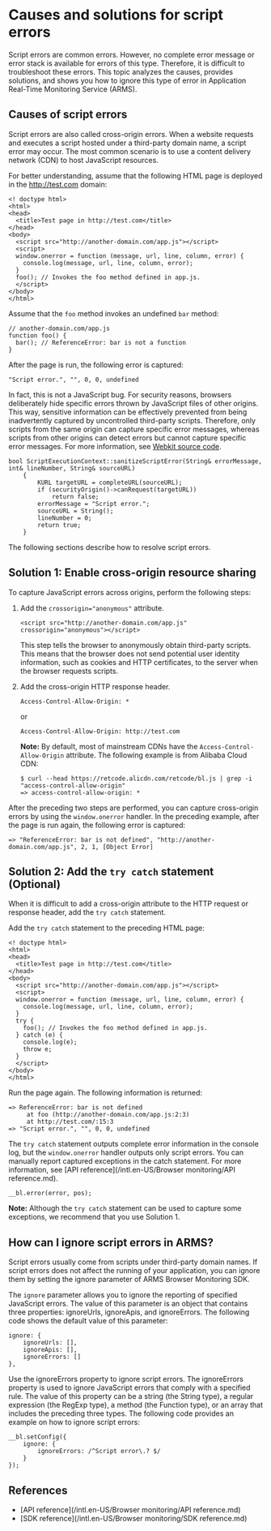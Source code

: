 # Causes and solutions for script errors

Script errors are common errors. However, no complete error message or error stack is available for errors of this type. Therefore, it is difficult to troubleshoot these errors. This topic analyzes the causes, provides solutions, and shows you how to ignore this type of error in Application Real-Time Monitoring Service \(ARMS\).

## Causes of script errors

Script errors are also called cross-origin errors. When a website requests and executes a script hosted under a third-party domain name, a script error may occur. The most common scenario is to use a content delivery network \(CDN\) to host JavaScript resources.

For better understanding, assume that the following HTML page is deployed in the http://test.com domain:

```
<! doctype html>
<html>
<head>
  <title>Test page in http://test.com</title>
</head>
<body>
  <script src="http://another-domain.com/app.js"></script>
  <script>
  window.onerror = function (message, url, line, column, error) {
    console.log(message, url, line, column, error);
  }
  foo(); // Invokes the foo method defined in app.js.
  </script>
</body>
</html>
```

Assume that the `foo` method invokes an undefined `bar` method:

```
// another-domain.com/app.js
function foo() {
  bar(); // ReferenceError: bar is not a function
}
```

After the page is run, the following error is captured:

```
"Script error.", "", 0, 0, undefined 
```

In fact, this is not a JavaScript bug. For security reasons, browsers deliberately hide specific errors thrown by JavaScript files of other origins. This way, sensitive information can be effectively prevented from being inadvertently captured by uncontrolled third-party scripts. Therefore, only scripts from the same origin can capture specific error messages, whereas scripts from other origins can detect errors but cannot capture specific error messages. For more information, see [Webkit source code](https://trac.webkit.org/browser/branches/chromium/648/Source/WebCore/dom/ScriptExecutionContext.cpp).

```
bool ScriptExecutionContext::sanitizeScriptError(String& errorMessage, int& lineNumber, String& sourceURL)
    {
        KURL targetURL = completeURL(sourceURL);
        if (securityOrigin()->canRequest(targetURL))
            return false;
        errorMessage = "Script error.";
        sourceURL = String();
        lineNumber = 0;
        return true;
    }
```

The following sections describe how to resolve script errors.

## Solution 1: Enable cross-origin resource sharing

To capture JavaScript errors across origins, perform the following steps:

1.  Add the `crossorigin="anonymous"` attribute.

    ```
    <script src="http://another-domain.com/app.js" crossorigin="anonymous"></script>
    ```

    This step tells the browser to anonymously obtain third-party scripts. This means that the browser does not send potential user identity information, such as cookies and HTTP certificates, to the server when the browser requests scripts.

2.  Add the cross-origin HTTP response header.

    ```
    Access-Control-Allow-Origin: * 
    ```

    or

    ```
    Access-Control-Allow-Origin: http://test.com 
    ```

    **Note:** By default, most of mainstream CDNs have the `Access-Control-Allow-Origin` attribute. The following example is from Alibaba Cloud CDN:

    ```
    $ curl --head https://retcode.alicdn.com/retcode/bl.js | grep -i "access-control-allow-origin"
    => access-control-allow-origin: *
    ```


After the preceding two steps are performed, you can capture cross-origin errors by using the `window.onerror` handler. In the preceding example, after the page is run again, the following error is captured:

```
=> "ReferenceError: bar is not defined", "http://another-domain.com/app.js", 2, 1, [Object Error]
```

## Solution 2: Add the `try catch` statement \(Optional\)

When it is difficult to add a cross-origin attribute to the HTTP request or response header, add the `try catch` statement.

Add the `try catch` statement to the preceding HTML page:

```
<! doctype html>
<html>
<head>
  <title>Test page in http://test.com</title>
</head>
<body>
  <script src="http://another-domain.com/app.js"></script>
  <script>
  window.onerror = function (message, url, line, column, error) {
    console.log(message, url, line, column, error);
  }
  try {
    foo(); // Invokes the foo method defined in app.js.
  } catch (e) {
    console.log(e);
    throw e;
  }
  </script>
</body>
</html>
```

Run the page again. The following information is returned:

```
=> ReferenceError: bar is not defined
     at foo (http://another-domain.com/app.js:2:3)
     at http://test.com/:15:3
=> "Script error.", "", 0, 0, undefined
```

The `try catch` statement outputs complete error information in the console log, but the `window.onerror` handler outputs only script errors. You can manually report captured exceptions in the catch statement. For more information, see [API reference](/intl.en-US/Browser monitoring/API reference.md).

```
__bl.error(error, pos);
```

**Note:** Although the `try catch` statement can be used to capture some exceptions, we recommend that you use Solution 1.

## How can I ignore script errors in ARMS?

Script errors usually come from scripts under third-party domain names. If script errors does not affect the running of your application, you can ignore them by setting the ignore parameter of ARMS Browser Monitoring SDK.

The `ignore` parameter allows you to ignore the reporting of specified JavaScript errors. The value of this parameter is an object that contains three properties: ignoreUrls, ignoreApis, and ignoreErrors. The following code shows the default value of this parameter:

```
ignore: {
    ignoreUrls: [],
    ignoreApis: [],
    ignoreErrors: []
},
```

Use the ignoreErrors property to ignore script errors. The ignoreErrors property is used to ignore JavaScript errors that comply with a specified rule. The value of this property can be a string \(the String type\), a regular expression \(the RegExp type\), a method \(the Function type\), or an array that includes the preceding three types. The following code provides an example on how to ignore script errors:

```
__bl.setConfig({
    ignore: {
        ignoreErrors: /^Script error\.? $/
    }
});
```

## References

-   [API reference](/intl.en-US/Browser monitoring/API reference.md)
-   [SDK reference](/intl.en-US/Browser monitoring/SDK reference.md)

